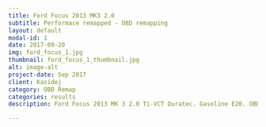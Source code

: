 ```yaml
---
title: Ford Focus 2013 MK3 2.0
subtitle: Performace remapped - OBD remapping
layout: default
modal-id: 1
date: 2017-09-20
img: ford_focus_1.jpg
thumbnail: ford_focus_1_thumbnail.jpg
alt: image-alt
project-date: Sep 2017
client: Kasidej
category: OBD Remap
categories: results
description: Ford Focus 2013 MK 3 2.0 Ti-VCT Duratec. Gasoline E20. OBD Remapping.

---
```

